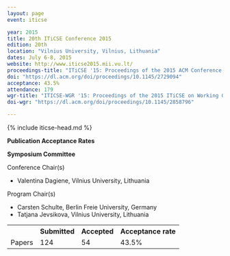 ```yaml
---
layout: page
event: iticse

year: 2015
title: 20th ITiCSE Conference 2015
edition: 20th
location: "Vilnius University, Vilnius, Lithuania"
dates: July 6-8, 2015
website: http://www.iticse2015.mii.vu.lt/
proceedings-title: "ITiCSE '15: Proceedings of the 2015 ACM Conference on Innovation and Technology in Computer Science Education"  
doi: "https://dl.acm.org/doi/proceedings/10.1145/2729094"
acceptance: 43.5%
attendance: 179
wgr-title: "ITICSE-WGR '15: Proceedings of the 2015 ITiCSE on Working Group Reports"
doi-wgr: "https://dl.acm.org/doi/proceedings/10.1145/2858796"

---
```


{% include iticse-head.md %}

**Publication Acceptance Rates**

 <table class="table table-hover table-sm"><tbody><tr><th> </th>
<th>Submitted</th>
<th>Accepted</th>
<th>Acceptance rate</th>
</tr><tr><td>Papers</td>
<td>124</td>
<td>54</td>
<td>43.5%</td>

**Symposium Committee**

Conference Chair(s)

-   Valentina Dagiene, Vilnius University, Lithuania

Program Chair(s)

-   Carsten Schulte, Berlin Freie University, Germany
-   Tatjana Jevsikova, Vilnius University, Lithuania
